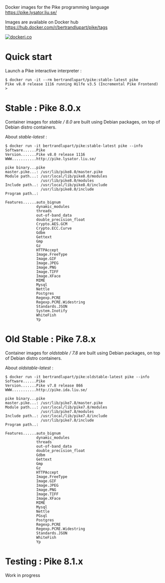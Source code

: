 Docker images for the Pike programming language
https://pike.lysator.liu.se/

Images are available on Docker hub
https://hub.docker.com/r/bertrandlupart/pike/tags

[![dockeri.co](https://dockeri.co/image/bertrandlupart/pike)](https://hub.docker.com/r/bertrandlupart/pike)

# Quick start

Launch a Pike interactive interpreter :

```shell
$ docker run -it --rm bertrandlupart/pike:stable-latest pike
Pike v8.0 release 1116 running Hilfe v3.5 (Incremental Pike Frontend)
>
```



# Stable : Pike 8.0.x

Container images for *stable / 8.0* are built using Debian packages, on top of Debian distro containers.

About *stable-latest* :

```shell
$ docker run -it bertrandlupart/pike:stable-latest pike --info
Software......Pike
Version.......Pike v8.0 release 1116
WWW...........http://pike.lysator.liu.se/

pike binary...pike
master.pike...: /usr/lib/pike8.0/master.pike
Module path...: /usr/local/lib/pike8.0/modules
                /usr/lib/pike8.0/modules
Include path..: /usr/local/lib/pike8.0/include
                /usr/lib/pike8.0/include
Program path..: 

Features......auto_bignum
              dynamic_modules
              threads
              out-of-band_data
              double_precision_float
              Crypto.AES.GCM
              Crypto.ECC.Curve
              Gdbm
              Gettext
              Gmp
              Gz
              HTTPAccept
              Image.FreeType
              Image.GIF
              Image.JPEG
              Image.PNG
              Image.TIFF
              Image.XFace
              MIME
              Mysql
              Nettle
              Postgres
              Regexp.PCRE
              Regexp.PCRE.Widestring
              Standards.JSON
              System.Inotify
              WhiteFish
              Yp
```

# Old Stable : Pike 7.8.x

Container images for *oldstable / 7.8* are built using Debian packages, on top of Debian distro containers.

About *oldstable-latest* :

```
$ docker run -it bertrandlupart/pike:oldstable-latest pike --info
Software......Pike
Version.......Pike v7.8 release 866
WWW...........http://pike.ida.liu.se/

pike binary...pike
master.pike...: /usr/lib/pike7.8/master.pike
Module path...: /usr/local/lib/pike7.8/modules
                /usr/lib/pike7.8/modules
Include path..: /usr/local/lib/pike7.8/include
                /usr/lib/pike7.8/include
Program path..: 

Features......auto_bignum
              dynamic_modules
              threads
              out-of-band_data
              double_precision_float
              Gdbm
              Gettext
              Gmp
              Gz
              HTTPAccept
              Image.FreeType
              Image.GIF
              Image.JPEG
              Image.PNG
              Image.TIFF
              Image.XFace
              MIME
              Mysql
              Nettle
              PGsql
              Postgres
              Regexp.PCRE
              Regexp.PCRE.Widestring
              Standards.JSON
              WhiteFish
              Yp
```

# Testing : Pike 8.1.x

Work in progress

